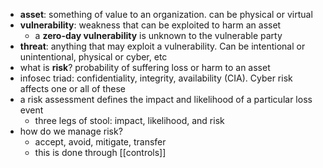 
 - **asset**: something of value to an organization. can be physical or virtual
 - **vulnerability**: weakness that can be exploited to harm an asset
	 - a **zero-day vulnerability** is unknown to the vulnerable party
 - **threat**: anything that may exploit a vulnerability. Can be intentional or unintentional, physical or cyber, etc
 - what is **risk**? probability of suffering loss or harm to an asset
 - infosec triad: confidentiality, integrity, availability (CIA). Cyber risk affects one or all of these
 - a risk assessment defines the impact and likelihood of a particular loss event
	 - three legs of stool: impact, likelihood, and risk
 - how do we manage risk?
	 - accept, avoid, mitigate, transfer
	 - this is done through [[controls]]